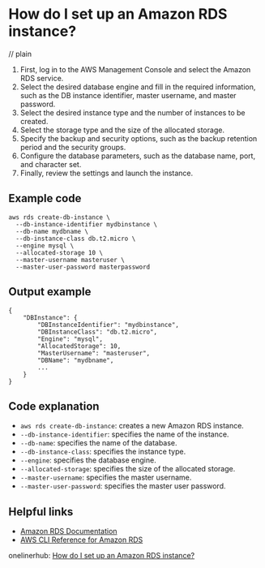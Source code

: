 # How do I set up an Amazon RDS instance?
// plain

1. First, log in to the AWS Management Console and select the Amazon RDS service.
2. Select the desired database engine and fill in the required information, such as the DB instance identifier, master username, and master password.
3. Select the desired instance type and the number of instances to be created.
4. Select the storage type and the size of the allocated storage.
5. Specify the backup and security options, such as the backup retention period and the security groups.
6. Configure the database parameters, such as the database name, port, and character set.
7. Finally, review the settings and launch the instance.

## Example code

```
aws rds create-db-instance \
  --db-instance-identifier mydbinstance \
  --db-name mydbname \
  --db-instance-class db.t2.micro \
  --engine mysql \
  --allocated-storage 10 \
  --master-username masteruser \
  --master-user-password masterpassword
```
## Output example

```
{
    "DBInstance": {
        "DBInstanceIdentifier": "mydbinstance",
        "DBInstanceClass": "db.t2.micro",
        "Engine": "mysql",
        "AllocatedStorage": 10,
        "MasterUsername": "masteruser",
        "DBName": "mydbname",
        ...
    }
}
```

## Code explanation

- `aws rds create-db-instance`: creates a new Amazon RDS instance.
- `--db-instance-identifier`: specifies the name of the instance.
- `--db-name`: specifies the name of the database.
- `--db-instance-class`: specifies the instance type.
- `--engine`: specifies the database engine.
- `--allocated-storage`: specifies the size of the allocated storage.
- `--master-username`: specifies the master username.
- `--master-user-password`: specifies the master user password.

## Helpful links
- [Amazon RDS Documentation](https://docs.aws.amazon.com/AmazonRDS/latest/UserGuide/Welcome.html)
- [AWS CLI Reference for Amazon RDS](https://docs.aws.amazon.com/cli/latest/reference/rds/index.html)

onelinerhub: [How do I set up an Amazon RDS instance?](https://onelinerhub.com/amazon-redshift/how-do-i-set-up-an-amazon-rds-instance)